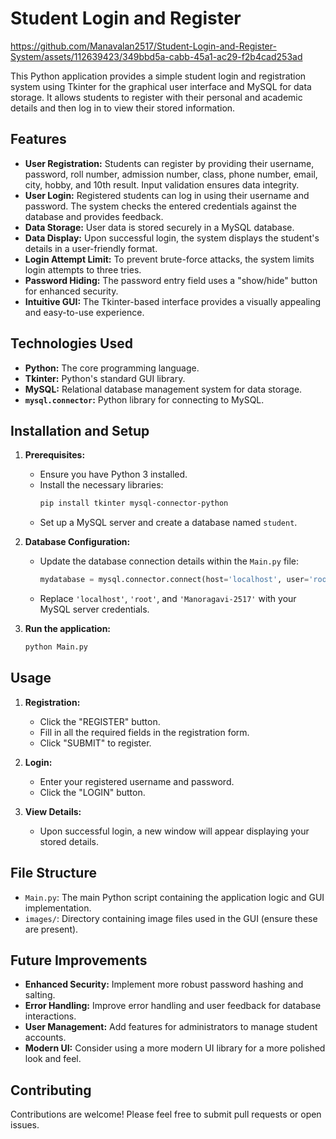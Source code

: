 # Student Login and Register



https://github.com/Manavalan2517/Student-Login-and-Register-System/assets/112639423/349bbd5a-cabb-45a1-ac29-f2b4cad253ad



This Python application provides a simple student login and registration system using Tkinter for the graphical user interface and MySQL for data storage.  It allows students to register with their personal and academic details and then log in to view their stored information.

## Features

* **User Registration:**  Students can register by providing their username, password, roll number, admission number, class, phone number, email, city, hobby, and 10th result.  Input validation ensures data integrity.
* **User Login:** Registered students can log in using their username and password. The system checks the entered credentials against the database and provides feedback.
* **Data Storage:**  User data is stored securely in a MySQL database.
* **Data Display:** Upon successful login, the system displays the student's details in a user-friendly format.
* **Login Attempt Limit:**  To prevent brute-force attacks, the system limits login attempts to three tries.
* **Password Hiding:** The password entry field uses a "show/hide" button for enhanced security.
* **Intuitive GUI:** The Tkinter-based interface provides a visually appealing and easy-to-use experience.

## Technologies Used

* **Python:** The core programming language.
* **Tkinter:** Python's standard GUI library.
* **MySQL:** Relational database management system for data storage.
* **`mysql.connector`:** Python library for connecting to MySQL.

## Installation and Setup

1. **Prerequisites:**
    * Ensure you have Python 3 installed.
    * Install the necessary libraries:
        ```bash
        pip install tkinter mysql-connector-python
        ```
    * Set up a MySQL server and create a database named `student`.  

2. **Database Configuration:**
    * Update the database connection details within the `Main.py` file:
        ```python
        mydatabase = mysql.connector.connect(host='localhost', user='root', password='Manoragavi-2517') 
        ```
    * Replace `'localhost'`, `'root'`, and `'Manoragavi-2517'` with your MySQL server credentials.

3. **Run the application:**
    ```bash
    python Main.py
    ```

## Usage

1. **Registration:**
   * Click the "REGISTER" button.
   * Fill in all the required fields in the registration form.
   * Click "SUBMIT" to register.

2. **Login:**
   * Enter your registered username and password.
   * Click the "LOGIN" button.

3. **View Details:**
   * Upon successful login, a new window will appear displaying your stored details.

## File Structure

* `Main.py`: The main Python script containing the application logic and GUI implementation.
* `images/`: Directory containing image files used in the GUI (ensure these are present).

## Future Improvements

* **Enhanced Security:** Implement more robust password hashing and salting.
* **Error Handling:**  Improve error handling and user feedback for database interactions.
* **User Management:**  Add features for administrators to manage student accounts.
* **Modern UI:** Consider using a more modern UI library for a more polished look and feel.


## Contributing

Contributions are welcome!  Please feel free to submit pull requests or open issues.
